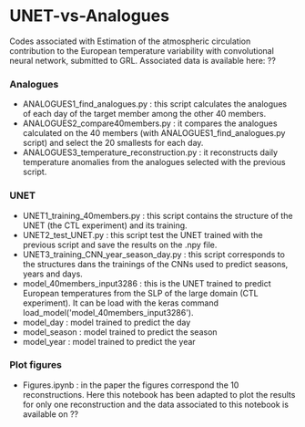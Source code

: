 # UNET-vs-Analogues

Codes associated with Estimation of the atmospheric circulation contribution to the European temperature variability with convolutional neural network, submitted to GRL. Associated data is available here: ??

### Analogues
- ANALOGUES1_find_analogues.py : this script calculates the analogues of each day of the target member among the other 40 members.
- ANALOGUES2_compare40members.py : it compares the analogues calculated on the 40 members (with ANALOGUES1_find_analogues.py script) and select the 20 smallests for each day.
- ANALOGUES3_temperature_reconstruction.py : it reconstructs daily temperature anomalies from the analogues selected with the previous script.

### UNET
- UNET1_training_40members.py : this script contains the structure of the UNET (the CTL experiment) and its training.
- UNET2_test_UNET.py : this script test the UNET trained with the previous script and save the results on the .npy file.
- UNET3_training_CNN_year_season_day.py : this script corresponds to the structures dans the trainings of the CNNs used to predict seasons, years and days.
- model_40members_input3286 : this is the UNET trained to predict European temperatures from the SLP of the large domain (CTL experiment). It can be load with the keras command load_model('model_40members_input3286').
- model_day : model trained to predict the day
- model_season : model trained to predict the season
- model_year : model trained to predict the year

### Plot figures
- Figures.ipynb : in the paper the figures correspond the 10 reconstructions. Here this notebook has been adapted to plot the results for only one reconstruction and the data associated to this notebook is available on ??
